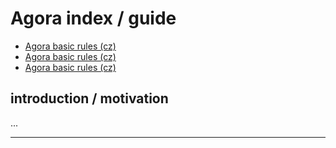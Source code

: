 # Agora index / guide

- [Agora basic rules (cz)](https://github.com/agora3/agora_index/blob/main/agora_faq_cz.md)
- [Agora basic rules (cz)](https://github.com/agora3/agora_index/blob/main/agora_basic_rules_cz.md)
- [Agora basic rules (cz)](https://github.com/agora3/agora_index/blob/main/agora_links_cz.md)


## introduction / motivation

...

---


